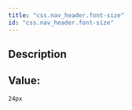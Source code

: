 ```yaml
---
title: "css.nav_header.font-size"
id: "css.nav_header.font-size"
---
```

## Description



## Value: 
```
24px
```